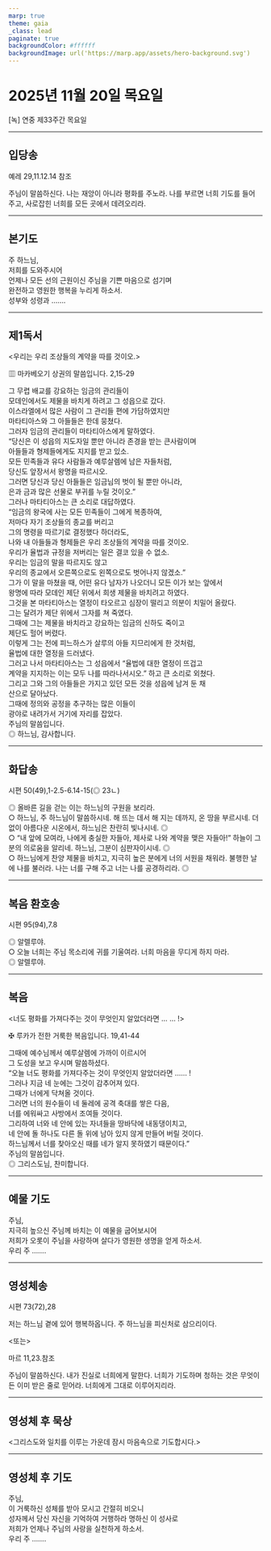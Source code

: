 ```yaml
---
marp: true
theme: gaia
_class: lead
paginate: true
backgroundColor: #ffffff
backgroundImage: url('https://marp.app/assets/hero-background.svg')
---
```


# 2025년 11월 20일 목요일

[녹] 연중 제33주간 목요일  




---

## 입당송

예레 29,11.12.14 참조

주님이 말씀하신다. 나는 재앙이 아니라 평화를 주노라. 나를 부르면 너희 기도를 들어 주고, 사로잡힌 너희를 모든 곳에서 데려오리라.  
  


---

## 본기도

주 하느님,  
저희를 도와주시어  
언제나 모든 선의 근원이신 주님을 기쁜 마음으로 섬기며  
완전하고 영원한 행복을 누리게 하소서.  
성부와 성령과 …….  
  


---

## 제1독서

<우리는 우리 조상들의 계약을 따를 것이오.>

▥ 마카베오기 상권의 말씀입니다. 2,15-29

그 무렵 배교를 강요하는 임금의 관리들이  
모데인에서도 제물을 바치게 하려고 그 성읍으로 갔다.  
이스라엘에서 많은 사람이 그 관리들 편에 가담하였지만  
마타티아스와 그 아들들은 한데 뭉쳤다.  
그러자 임금의 관리들이 마타티아스에게 말하였다.  
“당신은 이 성읍의 지도자일 뿐만 아니라 존경을 받는 큰사람이며  
아들들과 형제들에게도 지지를 받고 있소.  
모든 민족들과 유다 사람들과 예루살렘에 남은 자들처럼,  
당신도 앞장서서 왕명을 따르시오.  
그러면 당신과 당신 아들들은 임금님의 벗이 될 뿐만 아니라,  
은과 금과 많은 선물로 부귀를 누릴 것이오.”  
그러나 마타티아스는 큰 소리로 대답하였다.  
“임금의 왕국에 사는 모든 민족들이 그에게 복종하여,  
저마다 자기 조상들의 종교를 버리고  
그의 명령을 따르기로 결정했다 하더라도,  
나와 내 아들들과 형제들은 우리 조상들의 계약을 따를 것이오.  
우리가 율법과 규정을 저버리는 일은 결코 있을 수 없소.  
우리는 임금의 말을 따르지도 않고  
우리의 종교에서 오른쪽으로도 왼쪽으로도 벗어나지 않겠소.”  
그가 이 말을 마쳤을 때, 어떤 유다 남자가 나오더니 모든 이가 보는 앞에서  
왕명에 따라 모데인 제단 위에서 희생 제물을 바치려고 하였다.  
그것을 본 마타티아스는 열정이 타오르고 심장이 떨리고 의분이 치밀어 올랐다.  
그는 달려가 제단 위에서 그자를 쳐 죽였다.  
그때에 그는 제물을 바치라고 강요하는 임금의 신하도 죽이고  
제단도 헐어 버렸다.  
이렇게 그는 전에 피느하스가 살루의 아들 지므리에게 한 것처럼,  
율법에 대한 열정을 드러냈다.  
그러고 나서 마타티아스는 그 성읍에서 “율법에 대한 열정이 뜨겁고  
계약을 지지하는 이는 모두 나를 따라나서시오.” 하고 큰 소리로 외쳤다.  
그리고 그와 그의 아들들은 가지고 있던 모든 것을 성읍에 남겨 둔 채  
산으로 달아났다.  
그때에 정의와 공정을 추구하는 많은 이들이  
광야로 내려가서 거기에 자리를 잡았다.  
주님의 말씀입니다.  
◎ 하느님, 감사합니다.  
  


---

## 화답송

시편 50(49),1-2.5-6.14-15(◎ 23ㄴ)

◎ 올바른 길을 걷는 이는 하느님의 구원을 보리라.  
○ 하느님, 주 하느님이 말씀하시네. 해 뜨는 데서 해 지는 데까지, 온 땅을 부르시네. 더없이 아름다운 시온에서, 하느님은 찬란히 빛나시네. ◎  
○ “내 앞에 모여라, 나에게 충실한 자들아, 제사로 나와 계약을 맺은 자들아!” 하늘이 그분의 의로움을 알리네. 하느님, 그분이 심판자이시네. ◎  
○ 하느님에게 찬양 제물을 바치고, 지극히 높은 분에게 너의 서원을 채워라. 불행한 날에 나를 불러라. 나는 너를 구해 주고 너는 나를 공경하리라. ◎  
  


---

## 복음 환호송

시편 95(94),7.8

◎ 알렐루야.  
○ 오늘 너희는 주님 목소리에 귀를 기울여라. 너희 마음을 무디게 하지 마라.  
◎ 알렐루야.  
  


---

## 복음

<너도 평화를 가져다주는 것이 무엇인지 알았더라면 … … !>

✠ 루카가 전한 거룩한 복음입니다. 19,41-44

그때에 예수님께서 예루살렘에 가까이 이르시어  
그 도성을 보고 우시며 말씀하셨다.  
“오늘 너도 평화를 가져다주는 것이 무엇인지 알았더라면 …… !  
그러나 지금 네 눈에는 그것이 감추어져 있다.  
그때가 너에게 닥쳐올 것이다.  
그러면 너의 원수들이 네 둘레에 공격 축대를 쌓은 다음,  
너를 에워싸고 사방에서 조여들 것이다.  
그리하여 너와 네 안에 있는 자녀들을 땅바닥에 내동댕이치고,  
네 안에 돌 하나도 다른 돌 위에 남아 있지 않게 만들어 버릴 것이다.  
하느님께서 너를 찾아오신 때를 네가 알지 못하였기 때문이다.”  
주님의 말씀입니다.  
◎ 그리스도님, 찬미합니다.  
  


---

## 예물 기도

주님,  
지극히 높으신 주님께 바치는 이 예물을 굽어보시어  
저희가 오롯이 주님을 사랑하며 살다가 영원한 생명을 얻게 하소서.  
우리 주 …….  
  


---

## 영성체송

시편 73(72),28

저는 하느님 곁에 있어 행복하옵니다. 주 하느님을 피신처로 삼으리이다.  
  
<또는>  
  
마르 11,23.참조  
  
주님이 말씀하신다. 내가 진실로 너희에게 말한다. 너희가 기도하며 청하는 것은 무엇이든 이미 받은 줄로 믿어라. 너희에게 그대로 이루어지리라.  


---

## 영성체 후 묵상

<그리스도와 일치를 이루는 가운데 잠시 마음속으로 기도합시다.>  


---

## 영성체 후 기도

주님,  
이 거룩하신 성체를 받아 모시고 간절히 비오니  
성자께서 당신 자신을 기억하여 거행하라 명하신 이 성사로  
저희가 언제나 주님의 사랑을 실천하게 하소서.  
우리 주 …….